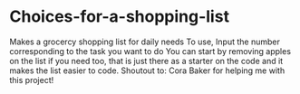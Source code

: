 # Choices-for-a-shopping-list
Makes a grocercy shopping list for daily needs
To use, Input the number corresponding to the task you want to do
You can start by removing apples on the list if you need too, that is just there as a starter on the code and it makes the list easier to code. 
Shoutout to: Cora Baker for helping me with this project!
